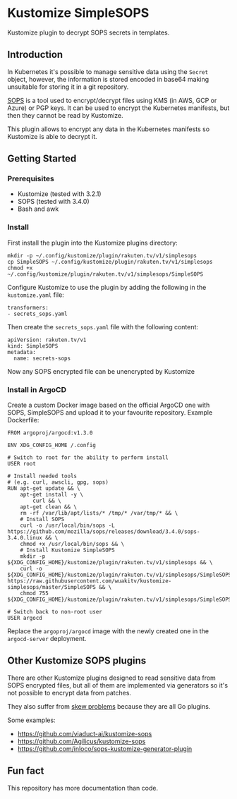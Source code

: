 # Kustomize SimpleSOPS

Kustomize plugin to decrypt SOPS secrets in templates.

## Introduction

In Kubernetes it's possible to manage sensitive data using the `Secret` object, however, the information is stored encoded in base64 making unsuitable for storing it in a git repository.

[SOPS](https://github.com/mozilla/sops) is a tool used to encrypt/decrypt files using KMS (in AWS, GCP or Azure) or PGP keys. It can be used to encrypt the Kubernetes manifests, but then they cannot be read by Kustomize.

This plugin allows to encrypt any data in the Kubernetes manifests so Kustomize is able to decrypt it.

## Getting Started

### Prerequisites

* Kustomize (tested with 3.2.1)
* SOPS (tested with 3.4.0)
* Bash and awk

### Install

First install the plugin into the Kustomize plugins directory:
```
mkdir -p ~/.config/kustomize/plugin/rakuten.tv/v1/simplesops
cp SimpleSOPS ~/.config/kustomize/plugin/rakuten.tv/v1/simplesops
chmod +x ~/.config/kustomize/plugin/rakuten.tv/v1/simplesops/SimpleSOPS
```

Configure Kustomize to use the plugin by adding the following in the `kustomize.yaml` file:
```
transformers:
- secrets_sops.yaml
```

Then create the `secrets_sops.yaml` file with the following content:
```
apiVersion: rakuten.tv/v1
kind: SimpleSOPS
metadata:
  name: secrets-sops
```

Now any SOPS encrypted file can be unencrypted by Kustomize

### Install in ArgoCD

Create a custom Docker image based on the official ArgoCD one with SOPS, SimpleSOPS and upload it to your favourite repository. Example Dockerfile:

```
FROM argoproj/argocd:v1.3.0

ENV XDG_CONFIG_HOME /.config

# Switch to root for the ability to perform install
USER root

# Install needed tools
# (e.g. curl, awscli, gpg, sops)
RUN apt-get update && \
    apt-get install -y \
        curl && \
    apt-get clean && \
    rm -rf /var/lib/apt/lists/* /tmp/* /var/tmp/* && \
    # Install SOPS
    curl -o /usr/local/bin/sops -L https://github.com/mozilla/sops/releases/download/3.4.0/sops-3.4.0.linux && \
    chmod +x /usr/local/bin/sops && \
    # Install Kustomize SimpleSOPS
    mkdir -p ${XDG_CONFIG_HOME}/kustomize/plugin/rakuten.tv/v1/simplesops && \
    curl -o ${XDG_CONFIG_HOME}/kustomize/plugin/rakuten.tv/v1/simplesops/SimpleSOPS https://raw.githubusercontent.com/wuakitv/kustomize-simplesops/master/SimpleSOPS && \
    chmod 755 ${XDG_CONFIG_HOME}/kustomize/plugin/rakuten.tv/v1/simplesops/SimpleSOPS

# Switch back to non-root user
USER argocd
```

Replace the `argoproj/argocd` image with the newly created one in the `argocd-server` deployment.

## Other Kustomize SOPS plugins

There are other Kustomize plugins designed to read sensitive data from SOPS encrypted files, but all of them are implemented via generators so it's not possible to encrypt data from patches.

They also suffer from [skew problems](https://github.com/kubernetes-sigs/kustomize/blob/master/docs/plugins/goPluginCaveats.md) because they are all Go plugins.

Some examples:

* https://github.com/viaduct-ai/kustomize-sops
* https://github.com/Agilicus/kustomize-sops
* https://github.com/inloco/sops-kustomize-generator-plugin

## Fun fact

This repository has more documentation than code.
